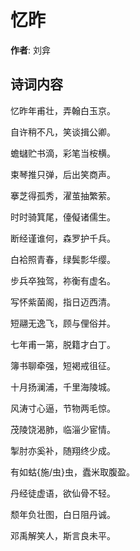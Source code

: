 # 忆昨

**作者**: 刘弇

## 诗词内容

忆昨年甫壮，弄翰白玉京。

自许稍不凡，笑谈揖公卿。

蟾蠩贮书滴，彩笔当桉横。

束琴推只弹，后出笑商声。

搴芝得孤秀，濯茧抽繁萦。

时时骑箕尾，儓儗诸儒生。

断经谨谁何，森罗护千兵。

白袷照青春，绿鬓彯华缨。

步兵卒独驾，祢衡有虚名。

写怀紫菌阁，指日迈西清。

短翮无逸飞，顾与俚俗并。

七年甫一第，脱籍才白丁。

簿书聊牵强，短褐戒徂征。

十月扬澜浦，千里海陵城。

风涛寸心逼，节物两毛惊。

茂陵饶渴肺，临淄少宦情。

掣肘亦奚补，随翔终少成。

有如蛄{施/虫}虫，蠹米取腹盈。

丹经徒虚语，欲仙骨不轻。

颓年负壮图，白日阻丹诚。

邓禹解笑人，斯言良未平。

